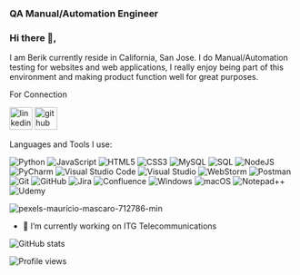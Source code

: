 
### QA Manual/Automation Engineer 


### Hi there 👋,


I am Berik currently reside in California, San Jose. I do Manual/Automation testing for websites and web applications, I really enjoy being part of this environment and making product function well for great purposes.

For Connection

 [<img src='https://cdn.jsdelivr.net/npm/simple-icons@3.0.1/icons/linkedin.svg' alt='linkedin' height='40'>](https://www.linkedin.com/in/www.linkedin.com/in/berik-kumayev/) [<img src='https://cdn.jsdelivr.net/npm/simple-icons@3.0.1/icons/github.svg' alt='github' height='40'>](https://github.com/berik-k) 

Languages and Tools I use:

![Python](https://img.shields.io/badge/python-3670A0?style=for-the-badge&logo=python&logoColor=ffdd54) ![JavaScript](https://img.shields.io/badge/javascript-%23323330.svg?style=for-the-badge&logo=javascript&logoColor=%23F7DF1E) ![HTML5](https://img.shields.io/badge/html5-%23E34F26.svg?style=for-the-badge&logo=html5&logoColor=white) ![CSS3](https://img.shields.io/badge/css3-%231572B6.svg?style=for-the-badge&logo=css3&logoColor=white) ![MySQL](https://img.shields.io/badge/mysql-%2300f.svg?style=for-the-badge&logo=mysql&logoColor=white) ![SQL](https://img.shields.io/badge/-Sql-090909?style=for-the-badge&logo=Sql&logoColor=white) ![NodeJS](https://img.shields.io/badge/node.js-6DA55F?style=for-the-badge&logo=node.js&logoColor=white) 	![PyCharm](https://img.shields.io/badge/pycharm-143?style=for-the-badge&logo=pycharm&logoColor=black&color=black&labelColor=green) ![Visual Studio Code](https://img.shields.io/badge/Visual%20Studio%20Code-0078d7.svg?style=for-the-badge&logo=visual-studio-code&logoColor=white) ![Visual Studio](https://img.shields.io/badge/Visual%20Studio-5C2D91.svg?style=for-the-badge&logo=visual-studio&logoColor=white) ![WebStorm](https://img.shields.io/badge/webstorm-143?style=for-the-badge&logo=webstorm&logoColor=white&color=black) ![Postman](https://img.shields.io/badge/Postman-FF6C37?style=for-the-badge&logo=postman&logoColor=white)	![Git](https://img.shields.io/badge/git-%23F05033.svg?style=for-the-badge&logo=git&logoColor=white) ![GitHub](https://img.shields.io/badge/github-%23121011.svg?style=for-the-badge&logo=github&logoColor=white) ![Jira](https://img.shields.io/badge/jira-%230A0FFF.svg?style=for-the-badge&logo=jira&logoColor=white) ![Confluence](https://img.shields.io/badge/confluence-%23172BF4.svg?style=for-the-badge&logo=confluence&logoColor=white) ![Windows](https://img.shields.io/badge/Windows-0078D6?style=for-the-badge&logo=windows&logoColor=white) ![macOS](https://img.shields.io/badge/mac%20os-000000?style=for-the-badge&logo=macos&logoColor=F0F0F0) ![Notepad++](https://img.shields.io/badge/Notepad++-90E59A.svg?style=for-the-badge&logo=notepad%2b%2b&logoColor=black) ![Udemy](https://img.shields.io/badge/Udemy-A435F0?style=for-the-badge&logo=Udemy&logoColor=white)

![pexels-maurício-mascaro-712786-min](https://user-images.githubusercontent.com/111834539/194412575-f7fb8c25-7603-4017-b75d-833723848a0f.jpg)


- 🔭 I’m currently working on ITG Telecommunications 

 

![GitHub stats](https://github-readme-stats.vercel.app/api?username=berik-k&show_icons=true)  

![Profile views](https://gpvc.arturio.dev/berik-k)  
